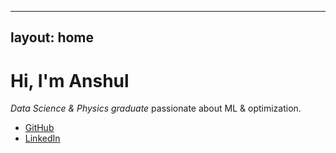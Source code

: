 <!-- index.md -->
---
layout: home
---
# Hi, I'm Anshul
*Data Science & Physics graduate* passionate about ML & optimization.

- [GitHub](https://github.com/anshxl)
- [LinkedIn](https://linkedin.com/in/anshxlsrivastava)
